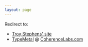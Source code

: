 ```yaml
---
layout: page
---
```

Redirect to:

- [Troy Stephens' site](https://nstroy.github.io/portfolio/)
- [TypeMetal](https://coherencelabs.com/typemetal/) @ [CoherenceLabs.com](https://coherencelabs.com)
